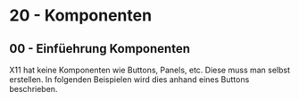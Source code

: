 # 20 - Komponenten
## 00 - Einfüehrung Komponenten

X11 hat keine Komponenten wie Buttons, Panels, etc.
Diese muss man selbst erstellen.
In folgenden Beispielen wird dies anhand eines Buttons beschrieben.

